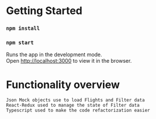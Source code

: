 # Getting Started
### `npm install`

### `npm start`

Runs the app in the development mode.\
Open [http://localhost:3000](http://localhost:3000) to view it in the browser.

# Functionality overview
    Json Mock objects use to load Flights and Filter data
    React-Redux used to manage the state of Filter data
    Typescript used to make the code refactorization easier 